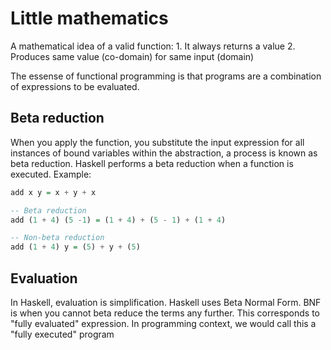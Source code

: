 # Little mathematics
A mathematical idea of a valid function:
    1. It always returns a value
    2. Produces same value (co-domain) for same input (domain)

The essense of functional programming is that programs are a combination of expressions to be evaluated.

## Beta reduction
When you apply the function, you substitute the input expression for all instances of bound variables within the abstraction, a process is known as beta reduction. Haskell performs a beta reduction when a function is executed.
Example:
```haskell
add x y = x + y + x

-- Beta reduction
add (1 + 4) (5 -1) = (1 + 4) + (5 - 1) + (1 + 4)

-- Non-beta reduction
add (1 + 4) y = (5) + y + (5)
```

## Evaluation
In Haskell, evaluation is simplification. Haskell uses Beta Normal Form. BNF is when you cannot beta reduce the terms any further. This corresponds to "fully evaluated" expression. In programming context, we would call this a "fully executed" program
